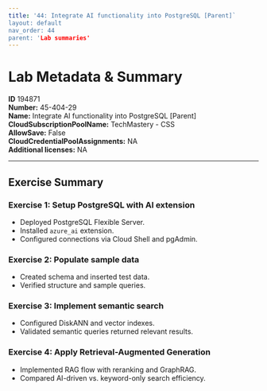 ```yaml
---
title: '44: Integrate AI functionality into PostgreSQL [Parent]` 
layout: default
nav_order: 44
parent: 'Lab summaries'
--- 
```


# Lab Metadata & Summary

**ID** 194871  
**Number:** 45-404-29  
**Name:** Integrate AI functionality into PostgreSQL [Parent]  
**CloudSubscriptionPoolName:** TechMastery - CSS  
**AllowSave:** False  
**CloudCredentialPoolAssignments:** NA  
**Additional licenses:** NA  

---

## Exercise Summary

### Exercise 1: Setup PostgreSQL with AI extension
- Deployed PostgreSQL Flexible Server.  
- Installed `azure_ai` extension.  
- Configured connections via Cloud Shell and pgAdmin.  

### Exercise 2: Populate sample data
- Created schema and inserted test data.  
- Verified structure and sample queries.  

### Exercise 3: Implement semantic search
- Configured DiskANN and vector indexes.  
- Validated semantic queries returned relevant results.  

### Exercise 4: Apply Retrieval-Augmented Generation
- Implemented RAG flow with reranking and GraphRAG.  
- Compared AI-driven vs. keyword-only search efficiency.
